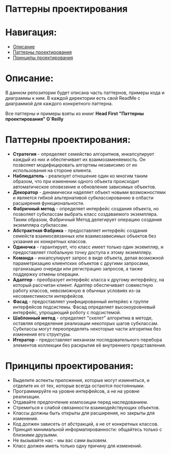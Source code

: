 # Паттерны проектирования

# Навигация:

- [Описание](#Описание)
- [Паттерны проектирования](#Паттерны-проектирования)
- [Принципы проектирования](#Принципы-проектирования)

# Описание:

В данном репозитории будет описана часть паттернов, примеры кода и диаграммы к ним. В каждой 
директории есть свой ReadMe с диаграммой для каждого конкретного паттерна.

Все паттерны и примеры взяты из книиг **Head First "Паттерны проектирования" O`Reilly**

# Паттерны проектирования: 

- **Стратегия** - определяет семейство алгоритмов, инкапсулирует каждый из них и обеспечивает их взаимозаменяемость. Он позволяет модифицировать алгортмы независимо от их использования на стороне клиента.
- **Наблюдатель** - реализует отношение один ко многим таким образом, что при изменении одного объекта происходит автоматическое оповезение и обновление зависимых объектов.
- **Декоратор** - динамически наделяет объект новыми возможностями и является гибкой альтернативой субклассированию в олбасти расширения функциональности.
- **Фабричный метод** - определяет интерфейс создания объекта, но позволяет субклассам выбрать класс создаваемого экземпляра. Таким образом, Фабричный Метод делегирует операцию создания экземпляра субклассам.
- **Абстрактная Фабрика** - предоставляет интерфейс создания семейств взаимосвязанных или взаимозависимых объектов без укзаания их конкретных классов.
- **Одиночка** - гарантирует, что класс имеет только один экземпляр, и предоставляет глобальную точку доступа к этому экземпляру.
- **Команда** - инкапсулирует запрос в виде объекта, делая возможной параметризацию клиентских объектов с другими запросами, организацию очереди или регистрацию запросов, а также поддержку отмены операции.
- **Адаптер** - преобразует интерфейс класса к другому интерфейсу, на который рассчитан клиент. Адаптер обеспечивает совместную работу классов, невозможную в обычных условиях из-за несовместимости интерфейсов.
- **Фасад** - предоставляет унифицированный интерйес к группе интерфейсов подсистемы. Фасад определяет высокоуровневый интерфейс, упрощающий роботу с подсистемой.
- **Шаблонный метод** - определяет "скелет" алгоритма в методе, оставляя определение реализации некоторых шагов субклассам. Субклассы могут переопределять некоторые части алгоритма без изменения его структуры.
- **Итератор** - предоставляет механизм последовательного перебора элементов коллекции без раскрытия её внутреннего представления.
# Принципы проектирования:

- Выделите аспекты приложения, которые могут изменяться, и отделите их от тех, которые всегда остаются постоянными.
- Программируйте на уровне интерфейсов, а не на уровне реализации.
- Отдавайте предпочтение композиции перед наследованием.
- Стремиться к слабой связанности взаимодействующих объектов.
- Классы должны быть открыты для расширения, но закрыты для изменения.
- Код должен зависеть от абстракций, а не от конкретных классов.
- Принцип минимальной информатированности: общайтесь только с близкими друзьями.
- Не вызывайте нас - мы вас сами вызовем.
- Класс должен иметь только одну причину для изменений.



